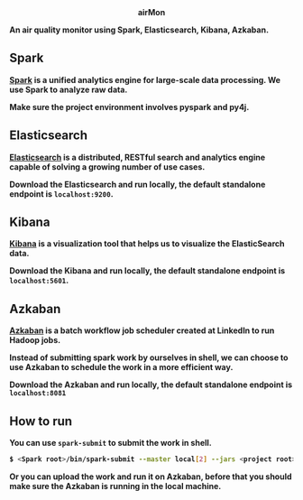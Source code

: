 <div align="center">
  <strong>airMon<strong>
</div>

An air quality monitor using Spark, Elasticsearch, Kibana, Azkaban.

## Spark

[Spark](https://spark.apache.org/) is a unified analytics engine for large-scale data processing. We
use Spark to analyze raw data.

Make sure the project environment involves **pyspark** and **py4j**.
 
## Elasticsearch

[Elasticsearch](https://www.elastic.co/products/elasticsearch) is a distributed, RESTful search and analytics engine capable of solving a growing number of use cases.

Download the Elasticsearch and run locally, the default standalone endpoint is `localhost:9200`.

## Kibana

[Kibana](https://www.elastic.co/products/kibana) is a visualization tool that helps us to visualize the ElasticSearch data.

Download the Kibana and run locally, the default standalone endpoint is `localhost:5601`.

## Azkaban

[Azkaban](https://azkaban.github.io/) is a batch workflow job scheduler created at LinkedIn to run Hadoop jobs.

Instead of submitting spark work by ourselves in shell, we can choose to use Azkaban to schedule the work in a more efficient way.

Download the Azkaban and run locally, the default standalone endpoint is `localhost:8081`

## How to run

You can use `spark-submit` to submit the work in shell.
```bash
$ <Spark root>/bin/spark-submit --master local[2] --jars <project root>/library/elasticsearch-spark-20_2.11-6.5.4.jar <project root>/spark.py
```

Or you can upload the work and run it on Azkaban, before that you should make sure the Azkaban is running in the local machine.

